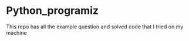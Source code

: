 # Python_programiz
This repo has all the example question and solved code that I tried on my machine
